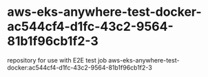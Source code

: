 # aws-eks-anywhere-test-docker-ac544cf4-d1fc-43c2-9564-81b1f96cb1f2-3
repository for use with E2E test job aws-eks-anywhere-test-docker:ac544cf4-d1fc-43c2-9564-81b1f96cb1f2-3
